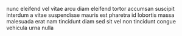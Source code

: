 nunc eleifend vel vitae arcu diam eleifend tortor accumsan suscipit interdum a
vitae suspendisse mauris est pharetra id lobortis massa malesuada erat nam
tincidunt diam sed sit vel non tincidunt congue vehicula urna nulla